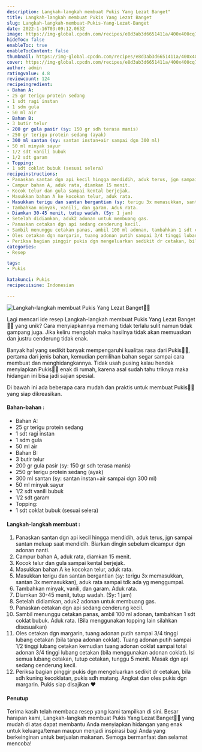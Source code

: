 ```yaml
---
description: Langkah-langkah membuat Pukis Yang Lezat Banget"
title: Langkah-langkah membuat Pukis Yang Lezat Banget
slug: Langkah-langkah-membuat-Pukis-Yang-Lezat-Banget
date: 2022-1-16T03:09:12.063Z
image: https://img-global.cpcdn.com/recipes/e8d3ab3d6651411a/400x400cq70/photo.jpg
hideToc: false
enableToc: true
enableTocContent: false
thumbnail: https://img-global.cpcdn.com/recipes/e8d3ab3d6651411a/400x400cq70/photo.jpg
cover: https://img-global.cpcdn.com/recipes/e8d3ab3d6651411a/400x400cq70/photo.jpg
author: admin
ratingvalue: 4.8
reviewcount: 124
recipeingredient:
- Bahan A:
- 25 gr terigu protein sedang
- 1 sdt ragi instan
- 1 sdm gula
- 50 ml air
- Bahan B:
- 3 butir telur
- 200 gr gula pasir (sy: 150 gr sdh terasa manis)
- 250 gr terigu protein sedang (ayak)
- 300 ml santan (sy: santan instan+air sampai dgn 300 ml)
- 50 ml minyak sayur
- 1/2 sdt vanili bubuk
- 1/2 sdt garam
- Topping:
- 1 sdt coklat bubuk (sesuai selera)
recipeinstructions:
- Panaskan santan dgn api kecil hingga mendidih, aduk terus, jgn sampai santan meluap saat mendidih. Biarkan dingin sebelum dicampur dgn adonan nanti.
- Campur bahan A, aduk rata, diamkan 15 menit.
- Kocok telur dan gula sampai kental berjejak.
- Masukkan bahan A ke kocokan telur, aduk rata.
- Masukkan terigu dan santan bergantian (sy: terigu 3x memasukkan, santan 3x memasukkan), aduk rata sampai tdk ada yg menggumpal.
- Tambahkan minyak, vanili, dan garam. Aduk rata.
- Diamkan 30-45 menit, tutup wadah. (Sy: 1 jam)
- Setelah didiamkan, aduk2 adonan untuk membuang gas.
- Panaskan cetakan dgn api sedang cenderung kecil.
- Sambil menunggu cetakan panas, ambil 100 ml adonan, tambahkan 1 sdt coklat bubuk. Aduk rata. (Bila menggunakan topping lain silahkan disesuaikan)
- Oles cetakan dgn margarin, tuang adonan putih sampai 3/4 tinggi lubang cetakan (bila tanpa adonan coklat). Tuang adonan putih sampai 1/2 tinggi lubang cetakan kemudian tuang adonan coklat sampai total adonan 3/4 tinggi lubang cetakan (bila menggunakan adonan coklat). Isi semua lubang cetakan, tutup cetakan, tunggu 5 menit. Masak dgn api sedang cenderung kecil.
- Periksa bagian pinggir pukis dgn mengeluarkan sedikit dr cetakan, bila sdh kuning kecoklatan, pukis sdh matang. Angkat dan oles pukis dgn margarin. Pukis siap disajikan ♥️
categories:
- Resep

tags:
- Pukis

katakunci: Pukis
recipecuisine: Indonesian

---
```


![Langkah-langkah membuat Pukis Yang Lezat Banget👩‍🍳](https://img-global.cpcdn.com/recipes/e8d3ab3d6651411a/400x400cq70/photo.jpg)

Lagi mencari ide resep Langkah-langkah membuat Pukis Yang Lezat Banget👩‍🍳 yang unik? Cara menyiapkannya memang tidak terlalu sulit namun tidak gampang juga. Jika keliru mengolah maka hasilnya tidak akan memuaskan dan justru cenderung tidak enak.

Banyak hal yang sedikit banyak mempengaruhi kualitas rasa dari Pukis👩‍🍳, pertama dari jenis bahan, kemudian pemilihan bahan segar sampai cara membuat dan menghidangkannya. Tidak usah pusing kalau hendak menyiapkan Pukis👩‍🍳 enak di rumah, karena asal sudah tahu triknya maka hidangan ini bisa jadi sajian spesial.

Di bawah ini ada beberapa cara mudah dan praktis untuk membuat Pukis👩‍🍳 yang siap dikreasikan.

<!--inarticleads1-->

#### Bahan-bahan :

- Bahan A:
- 25 gr terigu protein sedang
- 1 sdt ragi instan
- 1 sdm gula
- 50 ml air
- Bahan B:
- 3 butir telur
- 200 gr gula pasir (sy: 150 gr sdh terasa manis)
- 250 gr terigu protein sedang (ayak)
- 300 ml santan (sy: santan instan+air sampai dgn 300 ml)
- 50 ml minyak sayur
- 1/2 sdt vanili bubuk
- 1/2 sdt garam
- Topping:
- 1 sdt coklat bubuk (sesuai selera)

<!--inarticleads2-->

#### Langkah-langkah membuat :

1. Panaskan santan dgn api kecil hingga mendidih, aduk terus, jgn sampai santan meluap saat mendidih. Biarkan dingin sebelum dicampur dgn adonan nanti.
1. Campur bahan A, aduk rata, diamkan 15 menit.
1. Kocok telur dan gula sampai kental berjejak.
1. Masukkan bahan A ke kocokan telur, aduk rata.
1. Masukkan terigu dan santan bergantian (sy: terigu 3x memasukkan, santan 3x memasukkan), aduk rata sampai tdk ada yg menggumpal.
1. Tambahkan minyak, vanili, dan garam. Aduk rata.
1. Diamkan 30-45 menit, tutup wadah. (Sy: 1 jam)
1. Setelah didiamkan, aduk2 adonan untuk membuang gas.
1. Panaskan cetakan dgn api sedang cenderung kecil.
1. Sambil menunggu cetakan panas, ambil 100 ml adonan, tambahkan 1 sdt coklat bubuk. Aduk rata. (Bila menggunakan topping lain silahkan disesuaikan)
1. Oles cetakan dgn margarin, tuang adonan putih sampai 3/4 tinggi lubang cetakan (bila tanpa adonan coklat). Tuang adonan putih sampai 1/2 tinggi lubang cetakan kemudian tuang adonan coklat sampai total adonan 3/4 tinggi lubang cetakan (bila menggunakan adonan coklat). Isi semua lubang cetakan, tutup cetakan, tunggu 5 menit. Masak dgn api sedang cenderung kecil.
1. Periksa bagian pinggir pukis dgn mengeluarkan sedikit dr cetakan, bila sdh kuning kecoklatan, pukis sdh matang. Angkat dan oles pukis dgn margarin. Pukis siap disajikan ♥️

#### Penutup

Terima kasih telah membaca resep yang kami tampilkan di sini. Besar harapan kami, Langkah-langkah membuat Pukis Yang Lezat Banget👩‍🍳 yang mudah di atas dapat membantu Anda menyiapkan hidangan yang enak untuk keluarga/teman maupun menjadi inspirasi bagi Anda yang berkeinginan untuk berjualan makanan. Semoga bermanfaat dan selamat mencoba!
